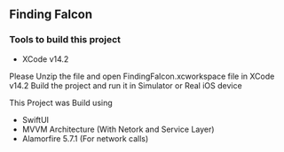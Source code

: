 ## Finding Falcon

### Tools to build this project
- XCode v14.2

Please Unzip the file and open FindingFalcon.xcworkspace file in XCode v14.2
Build the project and run it in Simulator or Real iOS device

This Project was Build using 
- SwiftUI
- MVVM Architecture (With Netork and Service Layer)
- Alamorfire 5.7.1 (For network calls)
